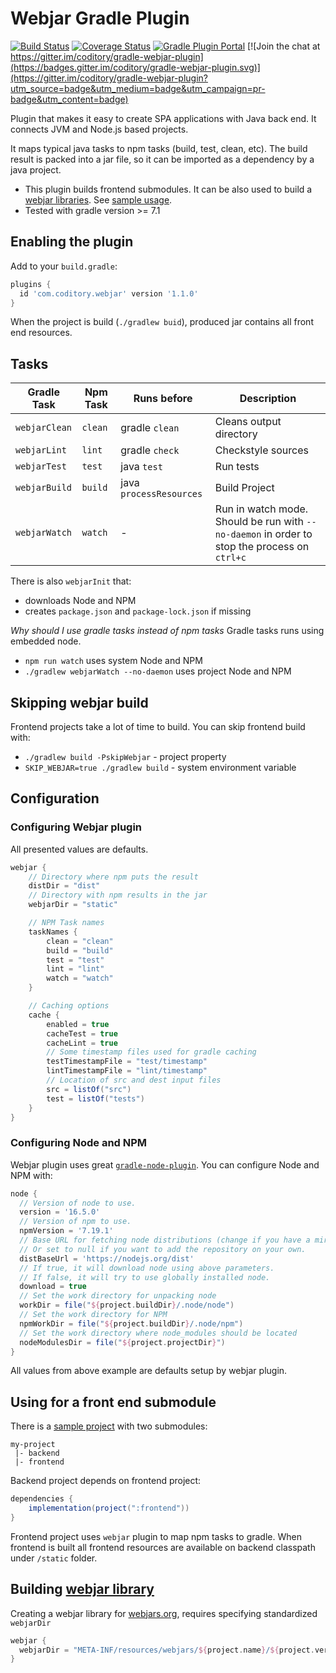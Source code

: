# Webjar Gradle Plugin
[![Build Status](https://github.com/coditory/gradle-webjar-plugin/workflows/Build/badge.svg?branch=master)](https://github.com/coditory/gradle-webjar-plugin/actions?query=workflow%3ABuild+branch%3Amaster)
[![Coverage Status](https://coveralls.io/repos/github/coditory/gradle-webjar-plugin/badge.svg?branch=master)](https://coveralls.io/github/coditory/gradle-webjar-plugin?branch=master)
[![Gradle Plugin Portal](https://img.shields.io/badge/Plugin_Portal-v1.1.0-green.svg)](https://plugins.gradle.org/plugin/com.coditory.webjar)
[![Join the chat at https://gitter.im/coditory/gradle-webjar-plugin](https://badges.gitter.im/coditory/gradle-webjar-plugin.svg)](https://gitter.im/coditory/gradle-webjar-plugin?utm_source=badge&utm_medium=badge&utm_campaign=pr-badge&utm_content=badge)

Plugin that makes it easy to create SPA applications with Java back end. It connects JVM and Node.js based projects.

It maps typical java tasks to npm tasks (build, test, clean, etc).
The build result is packed into a jar file, so it can be imported as a dependency by a java project.

- This plugin builds frontend submodules. It can be also used to build a [webjar libraries](#building-webjar-library).
  See [sample usage](https://github.com/coditory/gradle-webjar-plugin-sample).
- Tested with gradle version >= 7.1

## Enabling the plugin

Add to your `build.gradle`:

```gradle
plugins {
  id 'com.coditory.webjar' version '1.1.0'
}
```

When the project is build (`./gradlew buid`),
produced jar contains all front end resources.

## Tasks

| Gradle Task     | Npm Task | Runs before    | Description |
| ---             | ---      |---             | ---         |
| `webjarClean`   | `clean`  | gradle `clean` | Cleans output directory |
| `webjarLint`    | `lint`   | gradle `check` | Checkstyle sources      |
| `webjarTest`    | `test`   | java `test`    | Run tests               |
| `webjarBuild`   | `build`  | java `processResources` | Build Project  |
| `webjarWatch`   | `watch`  | -              | Run in watch mode. Should be run with `--no-daemon` in order to stop the process on `ctrl+c` |

There is also `webjarInit` that:
- downloads Node and NPM
- creates `package.json` and `package-lock.json` if missing

*Why should I use gradle tasks instead of npm tasks*
Gradle tasks runs using embedded node.
- `npm run watch` uses system Node and NPM
- `./gradlew webjarWatch --no-daemon` uses project Node and NPM

## Skipping webjar build
Frontend projects take a lot of time to build.
You can skip frontend build with:
- `./gradlew build -PskipWebjar` - project property
- `SKIP_WEBJAR=true ./gradlew build` - system environment variable

## Configuration

### Configuring Webjar plugin

All presented values are defaults.

```gradle
webjar {
    // Directory where npm puts the result
    distDir = "dist"
    // Directory with npm results in the jar
    webjarDir = "static"

    // NPM Task names
    taskNames {
        clean = "clean"
        build = "build"
        test = "test"
        lint = "lint"
        watch = "watch"
    }

    // Caching options
    cache {
        enabled = true
        cacheTest = true
        cacheLint = true
        // Some timestamp files used for gradle caching
        testTimestampFile = "test/timestamp"
        lintTimestampFile = "lint/timestamp"
        // Location of src and dest input files
        src = listOf("src")
        test = listOf("tests")
    }
}
```

### Configuring Node and NPM
Webjar plugin uses great [`gradle-node-plugin`](https://github.com/node-gradle/gradle-node-plugin).
You can configure Node and NPM with:

```gradle
node {
  // Version of node to use.
  version = '16.5.0'
  // Version of npm to use.
  npmVersion = '7.19.1'
  // Base URL for fetching node distributions (change if you have a mirror).
  // Or set to null if you want to add the repository on your own.
  distBaseUrl = 'https://nodejs.org/dist'
  // If true, it will download node using above parameters.
  // If false, it will try to use globally installed node.
  download = true
  // Set the work directory for unpacking node
  workDir = file("${project.buildDir}/.node/node")
  // Set the work directory for NPM
  npmWorkDir = file("${project.buildDir}/.node/npm")
  // Set the work directory where node_modules should be located
  nodeModulesDir = file("${project.projectDir}")
}
```
All values from above example are defaults setup by webjar plugin.

## Using for a front end submodule

There is a [sample project](https://github.com/coditory/gradle-webjar-plugin-sample) with two submodules:

```
my-project
 |- backend
 |- frontend
```

Backend project depends on frontend project:

```gradle
dependencies {
    implementation(project(":frontend"))
}
```

Frontend project uses `webjar` plugin to map npm tasks to gradle.
When frontend is built all frontend resources are available on backend classpath under `/static` folder.

## Building [webjar library](https://www.webjars.org/)

Creating a webjar library for [webjars.org](https://www.webjars.org/),
requires specifying standardized `webjarDir`

```gradle
webjar {
  webjarDir = "META-INF/resources/webjars/${project.name}/${project.version}"
}
```
